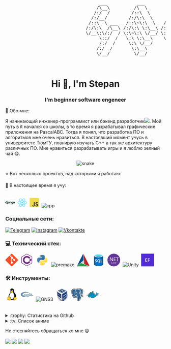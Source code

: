 ﻿<pre>
                                   ___           ___           ___       ___       ___     
                                  /\__\         /\  \         /\__\     /\__\     /\  \    
                                 /:/  /        /::\  \       /:/  /    /:/  /    /::\  \   
                                /:/__/        /:/\:\  \     /:/  /    /:/  /    /:/\:\  \  
                               /::\  \ ___   /::\~\:\  \   /:/  /    /:/  /    /:/  \:\  \ 
                              /:/\:\  /\__\ /:/\:\ \:\__\ /:/__/    /:/__/    /:/__/ \:\__\
                              \/__\:\/:/  / \:\~\:\ \/__/ \:\  \    \:\  \    \:\  \ /:/  /
                                   \::/  /   \:\ \:\__\    \:\  \    \:\  \    \:\  /:/  / 
                                   /:/  /     \:\ \/__/     \:\  \    \:\  \    \:\/:/  /  
                                  /:/  /       \:\__\        \:\__\    \:\__\    \::/  /   
                                  \/__/         \/__/         \/__/     \/__/     \/__/    


</pre>

<h1 align="center">Hi 👋, I'm Stepan</h1>
<h3 align="center">I'm beginner software engeneer</h3>

💫 Обо мне:

Я начинающий инженер-программист или бэкенд разработчик<img src="https://media.giphy.com/media/WUlplcMpOCEmTGBtBW/giphy.gif" width="30px">. Мой путь в it начался со школы, в то время я разрабатывал графические приложения на PascalABC. Тогда я понял, что разработка ПО и алгоритмов мне очень нравиться. В настоявший момент учусь в университете ТюмГУ, планирую изучать C++ а так же архитектуру различных ПО. Мне нравиться разрабатывать игры и я люблю зелный чай :yum:.

<p align="center">
 <img width="600" src="Assets/Snake.svg" alt="snake"/>
</p>

:star: Вот несколько проектов, над которыми я работаю:


:page_with_curl: В настоящее время я учу:
<br><br>
<div>
	<img src="https://github.com/devicons/devicon/blob/master/icons/django/django-plain-wordmark.svg" title="django" alt="django" width="30" height="30"/>&nbsp;
	<img src="https://github.com/devicons/devicon/blob/master/icons/react/react-original.svg" title="react" alt="react" width="30" height="30"/>&nbsp;
	<img src="https://github.com/devicons/devicon/blob/master/icons/javascript/javascript-original.svg" title="javaScript" alt="javaScript" width="30" height="30"/>&nbsp;
	<img src="https://img.shields.io/badge/c++-%2300599C.svg?style=for-the-badge&logo=c%2B%2B&logoColor=white" title="cpp" alt="cpp" width="50" height="30"/>&nbsp;
</div>


### Социальные сети:
[![Telegram](https://img.shields.io/badge/-Telegram-090909?style=for-the-badge&logo=telegram&logoColor=27A0D9)](https://t.me/tenxdevelop)
[![Instagram](https://img.shields.io/badge/-Instagram-090909?style=for-the-badge&logo=instagram&logoColor=B4068E)](https://www.instagram.com/invites/contact/?i=1n03x1i82x8ht&utm_content=n4bragc)
[![Vkontakte](https://img.shields.io/badge/-Vkontakte-090909?style=for-the-badge&logo=Vk&logoColor=4F7DB3)](https://vk.com/tenxdeveloper)


### 💻 Технический стек:
<div>
    <img src="https://github.com/devicons/devicon/blob/master/icons/git/git-original.svg" title="git" alt="git" width="40" height="40"/>&nbsp;
    <img src="https://github.com/devicons/devicon/blob/master/icons/csharp/csharp-line.svg" title="csharp" alt="csharp" width="40" height="40"/>&nbsp;
    <img src="https://github.com/devicons/devicon/blob/master/icons/python/python-original.svg" title="python" alt="python" width="40" height="40"/>&nbsp;
    <img src="https://premake.github.io/img/premake-logo.png" title="premake" alt="premake" width="40" height="40"/>&nbsp;
	<img src="https://github.com/devicons/devicon/blob/master/icons/cmake/cmake-original.svg" title="cmake" alt="cmake" width="40" height="40"/>&nbsp;
	<img src="https://github.com/devicons/devicon/blob/master/icons/azuresqldatabase/azuresqldatabase-original.svg" title="SQL" alt="SQL" width="40" height="40" />&nbsp;
	<img src="https://github.com/devicons/devicon/blob/master/icons/dotnetcore/dotnetcore-original.svg" title="AspNetMVC" alt="AspNetMVC" width="40" height="40"/>&nbsp;
	<img src="https://img.shields.io/badge/unity-%23000000.svg?style=for-the-badge&logo=unity&logoColor=white" title="Unity" alt="Unity" width="60" height="40"/>&nbsp;
	<img src="https://github.com/dotnet/efcore/blob/main/logo/ef-logo.png" title="EntityFramework" alt="EntityFramework" width="40" height="40"/>&nbsp;
</div>

### 🛠 Инструменты:
<div>
    <img src="https://github.com/devicons/devicon/blob/master/icons/linux/linux-original.svg" title="linux" alt="linux" width="40" height="40"/>&nbsp; 
    <img src="https://github.com/devicons/devicon/blob/master/icons/opengl/opengl-original.svg" title="opengl" alt="opengl" width="40" height="40"/>&nbsp;
    <img src="https://avatars.githubusercontent.com/u/2739187?s=280&v=4" title="GNS3" alt="GNS3" width="40" height="40"/>&nbsp;
    <img src="https://raw.githubusercontent.com/github/explore/c3d26100a68707ea04c5acc8d743777ba34ce34f/topics/vm-box/vm-box.png" title="VirtualBox" alt="VirtualBox" width="40" height="40"/>&nbsp;
	<img src="https://github.com/devicons/devicon/blob/master/icons/postgresql/postgresql-original.svg" title="PostgreSQL" alt="PostgreSQL" width="40" height="40"/>&nbsp;
	<img src="https://github.com/devicons/devicon/blob/master/icons/docker/docker-original.svg" title="Docker" alt="Docker" width="40" height="40"/>&nbsp;	
</div>
<br><br>


<details>
    <summary>:trophy: Статистика на Github</summary>
    <img src="https://github-readme-stats.vercel.app/api?username=tenxdevelop&show_icons=true&theme=synthwave">
    <img src="https://github-readme-streak-stats.herokuapp.com?user=tenxdevelop&theme=synthwave&border_radius=4.6"><br>
    <img src="https://github-readme-stats.vercel.app/api/top-langs/?username=tenxdevelop&theme=synthwave&hide_border=false&include_all_commits=true&count_private=false&layout=compact"><br>
    
</details>


<details>
    <summary>:tv: Список аниме</summary>
  
<!-- favorites_anime starts -->
* [One Piece](https://anilist.co/anime/21)
* [Kimetsu no Yaiba](https://anilist.co/anime/101922)
* [Shingeki no Kyojin 3 Part 2](https://anilist.co/anime/104578)
* [Naruto](https://anilist.co/anime/20)
* [DEATH NOTE](https://anilist.co/anime/1535)
* [BLEACH: Sennen Kessen-hen](https://anilist.co/anime/116674)
* [Cyberpunk-Edgerunners](https://anilist.co/anime/120377)
<!-- favorites_anime ends -->

</details>



Не стесняйтесь обращаться ко мне :yum:
<br><br>
<a href="https://t.me/tenxdevelop" target="_blank"><img src="https://img.shields.io/badge/Telegram-%40tenxdeveloper-28a8ea"></a>
<a href="https://www.instagram.com/invites/contact/?i=1n03x1i82x8ht&utm_content=n4bragc" target="_blank"><img src="https://img.shields.io/badge/Instagram-tenxdeveloper-informational"></a>
<a href="mailto:tenxdeveloper@bk.ru"><img src="https://img.shields.io/badge/Email-tenxdeveloper@bk.ru-orange"></a>
<a href="https://vk.com/tenxdeveloper" target="_blank"><img src="https://img.shields.io/badge/Vkontakte-tenxdeveloper-red"></a>